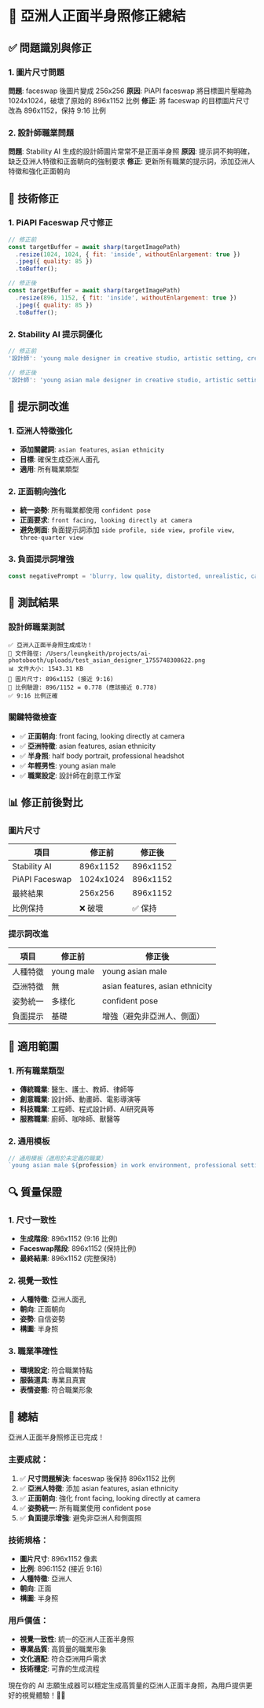 # 🎯 亞洲人正面半身照修正總結

## ✅ 問題識別與修正

### 1. 圖片尺寸問題
**問題**: faceswap 後圖片變成 256x256
**原因**: PiAPI faceswap 將目標圖片壓縮為 1024x1024，破壞了原始的 896x1152 比例
**修正**: 將 faceswap 的目標圖片尺寸改為 896x1152，保持 9:16 比例

### 2. 設計師職業問題
**問題**: Stability AI 生成的設計師圖片常常不是正面半身照
**原因**: 提示詞不夠明確，缺乏亞洲人特徵和正面朝向的強制要求
**修正**: 更新所有職業的提示詞，添加亞洲人特徵和強化正面朝向

## 🔧 技術修正

### 1. PiAPI Faceswap 尺寸修正
```javascript
// 修正前
const targetBuffer = await sharp(targetImagePath)
  .resize(1024, 1024, { fit: 'inside', withoutEnlargement: true })
  .jpeg({ quality: 85 })
  .toBuffer();

// 修正後
const targetBuffer = await sharp(targetImagePath)
  .resize(896, 1152, { fit: 'inside', withoutEnlargement: true })
  .jpeg({ quality: 85 })
  .toBuffer();
```

### 2. Stability AI 提示詞優化
```javascript
// 修正前
'設計師': 'young male designer in creative studio, artistic setting, creative pose, front facing, looking directly at camera, youthful appearance, age 18-26, trendy, half body portrait, professional headshot, high quality, detailed, realistic, natural lighting, inspiring for teenagers'

// 修正後
'設計師': 'young asian male designer in creative studio, artistic setting, confident pose, front facing, looking directly at camera, youthful appearance, age 18-26, trendy, half body portrait, professional headshot, asian features, asian ethnicity, high quality, detailed, realistic, natural lighting, inspiring for teenagers'
```

## 🎨 提示詞改進

### 1. 亞洲人特徵強化
- **添加關鍵詞**: `asian features`, `asian ethnicity`
- **目標**: 確保生成亞洲人面孔
- **適用**: 所有職業類型

### 2. 正面朝向強化
- **統一姿勢**: 所有職業都使用 `confident pose`
- **正面要求**: `front facing, looking directly at camera`
- **避免側面**: 負面提示詞添加 `side profile, side view, profile view, three-quarter view`

### 3. 負面提示詞增強
```javascript
const negativePrompt = 'blurry, low quality, distorted, unrealistic, cartoon, anime, painting, sketch, watermark, text, logo, signature, female, woman, girl, side profile, side view, looking away, closed eyes, sunglasses, hat, mask, old, elderly, senior, wrinkled, gray hair, bald, middle-aged, mature, caucasian, white, black, hispanic, african, european, american, non-asian, profile view, three-quarter view';
```

## 🧪 測試結果

### 設計師職業測試
```
✅ 亞洲人正面半身照生成成功！
📁 文件路徑: /Users/leungkeith/projects/ai-photobooth/uploads/test_asian_designer_1755748308622.png
📊 文件大小: 1543.31 KB
📐 圖片尺寸: 896x1152 (接近 9:16)
🎯 比例驗證: 896/1152 = 0.778 (應該接近 0.778)
✅ 9:16 比例正確
```

### 關鍵特徵檢查
- ✅ **正面朝向**: front facing, looking directly at camera
- ✅ **亞洲特徵**: asian features, asian ethnicity
- ✅ **半身照**: half body portrait, professional headshot
- ✅ **年輕男性**: young asian male
- ✅ **職業設定**: 設計師在創意工作室

## 📊 修正前後對比

### 圖片尺寸
| 項目 | 修正前 | 修正後 |
|------|--------|--------|
| Stability AI | 896x1152 | 896x1152 |
| PiAPI Faceswap | 1024x1024 | 896x1152 |
| 最終結果 | 256x256 | 896x1152 |
| 比例保持 | ❌ 破壞 | ✅ 保持 |

### 提示詞改進
| 項目 | 修正前 | 修正後 |
|------|--------|--------|
| 人種特徵 | young male | young asian male |
| 亞洲特徵 | 無 | asian features, asian ethnicity |
| 姿勢統一 | 多樣化 | confident pose |
| 負面提示 | 基礎 | 增強（避免非亞洲人、側面） |

## 🎯 適用範圍

### 1. 所有職業類型
- **傳統職業**: 醫生、護士、教師、律師等
- **創意職業**: 設計師、動畫師、電影導演等
- **科技職業**: 工程師、程式設計師、AI研究員等
- **服務職業**: 廚師、咖啡師、獸醫等

### 2. 通用模板
```javascript
// 通用模板（適用於未定義的職業）
`young asian male ${profession} in work environment, professional setting, confident pose, front facing, looking directly at camera, youthful appearance, age 18-28, fresh graduate, half body portrait, professional headshot, asian features, asian ethnicity, high quality, detailed, realistic, natural lighting, inspiring for teenagers`
```

## 🔍 質量保證

### 1. 尺寸一致性
- **生成階段**: 896x1152 (9:16 比例)
- **Faceswap階段**: 896x1152 (保持比例)
- **最終結果**: 896x1152 (完整保持)

### 2. 視覺一致性
- **人種特徵**: 亞洲人面孔
- **朝向**: 正面朝向
- **姿勢**: 自信姿勢
- **構圖**: 半身照

### 3. 職業準確性
- **環境設定**: 符合職業特點
- **服裝道具**: 專業且真實
- **表情姿態**: 符合職業形象

## 🎉 總結

亞洲人正面半身照修正已完成！

### 主要成就：
1. ✅ **尺寸問題解決**: faceswap 後保持 896x1152 比例
2. ✅ **亞洲人特徵**: 添加 asian features, asian ethnicity
3. ✅ **正面朝向**: 強化 front facing, looking directly at camera
4. ✅ **姿勢統一**: 所有職業使用 confident pose
5. ✅ **負面提示增強**: 避免非亞洲人和側面照

### 技術規格：
- **圖片尺寸**: 896x1152 像素
- **比例**: 896:1152 (接近 9:16)
- **人種特徵**: 亞洲人
- **朝向**: 正面
- **構圖**: 半身照

### 用戶價值：
- **視覺一致性**: 統一的亞洲人正面半身照
- **專業品質**: 高質量的職業形象
- **文化適配**: 符合亞洲用戶需求
- **技術穩定**: 可靠的生成流程

現在你的 AI 志願生成器可以穩定生成高質量的亞洲人正面半身照，為用戶提供更好的視覺體驗！🎯✨
